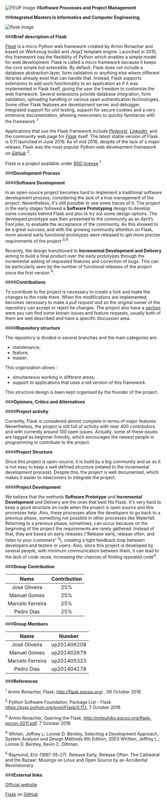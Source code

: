 ![FEUP image](https://sigarra.up.pt/feup/pt/WEB_GESSI_DOCS.download_file?p_name=F-370784536/logo_cores_oficiais.jpg)
#**Software Processes and Project Management**

##**Integrated Masters in Informatics and Computer Engineering**

![flask image](http://flask.pocoo.org/static/logo/flask.png)

###**Brief description of Flask**

[*Flask*](http://flask.pocoo.org/) is a micro Python web framework created by Armin Ronacher and based on Werkzeug toolkit  and Jinja2 template engine. Launched in 2010, this framework has the flexibility of Python which enables a simple model for web development.
Flask is called a micro framework because it keeps the core simple but extensible. By default, Flask does not include a database abstraction layer, form validation or anything else where different libraries  already exist that can handle that. Instead, Flask supports extensions to add such functionality to an application as if it was implemented in Flask itself, giving the user the freedom to customize the web framework. Several extensions provide database integration, form validation, uploading handling or various open authentication technologies.
Some other Flask features are development server and debugger, integrated support for unit testing, support for secure cookies and a very extensive documentation, allowing newcomers to quickly familiarize with the framework <sup>1</sup>.

Applications that use the Flask framework include [*Pinterest*](https://pt.pinterest.com/), [*LinkedIn*](https://www.linkedin.com/), and the community web page for [*Flask*](http://flask.pocoo.org/) itself. The latest stable version of Flask is 0.11 launched in June 2016. As of mid 2016, despite of the lack of a major release, Flask was the most popular Python web development framework on [*GitHub*](https://github.com/) <sup>2</sup>.

Flask is a project available under [BSD license](http://flask.pocoo.org/docs/0.11/license/#flask-license) <sup>1</sup>.


###**Development Process**


####**Software Development**

In an open-source project becomes hard to implement a traditional software development process, considering the lack of a true management of the project. Nevertheless,  it's still possible to see some traces of it.
The project in the early stages followed a **Software Prototyping** design to develop some concepts behind Flask and also to try out some design options. The developed prototype was then presented to the community as an April’s Fool joke, to evaluate the acceptance of the community. As this showed to be a great success, and with the growing community attention on Flask, more several early functional prototypes were released to get more precise requirements of the project <sup>3,4</sup>.

Recently, the design transitioned to **Incremental Development and Delivery** aiming to build a final product over the early prototypes through the incremental adding of requested features and correction of bugs. This can be particularly seen by the number of functional releases of the project since the first version <sup>4</sup>.

####**Contributions**

To contribute to the project is necessary to create a fork and make the changes to the code there. When the modifications are implemented, becomes necessary to make a *pull request* and so the original owner of the repository can accept or reject he changes. The project also have a [section](https://github.com/pallets/flask/issues) were you can find some known issues and feature requests, usually both of them are well described and have a specific discussion area.

####**Repository structure**

The repository is divided in several branches and the main categories are:
-   maintenance;
-   feature;
-   master.

This organization allows :
-   simultaneous working in different areas;
-   support to applications that uses a old version of this framework.

This structure design is been kept organised by the founder of the project.  

###**Opinions, Critics and Alternatives**

####**Project activity**

Currently, Flask is considered almost complete in terms of major features. Nevertheless, the project is still full of activity with near 400 contributors and with currently around 100 open issues. Actually, some of these issues are tagged as beginner friendly, which encourages the newest people in programming to contribute to the project.

####**Project Structure**

Since this project is open-source, it is build by a big community and as so it is not easy to keep a well defined structure (related to the incremental development process). Despite this, the project is well documented, which makes it easier to newcomers to integrate the project.

####**Project Development**

We believe that the methods **Software Prototype** and **Incremental Development** and Delivery are the ones that best fits Flask. It's very hard to keep a good structure on code when the project is open source and this processes help. Also, these processes allow the developers to go back to a previous phase, something not possible in other processes like Waterfall. Returning to a previous phase, sometimes, can occur because on the beginning of the project the requirements are rarely gathered. Instead of that, they are based on early releases (“Release early, release often, and listen to your customers” <sup>5</sup>),  creating a tight feedback loop between developers and testers or users. Also, since this project is developed by several people, with minimum communication between them, it can lead to the lack of code reuse, increasing the chances of finding repeated code<sup>4</sup>.

###**Group Contribution**

|Name|Contribution|
| :---: | :---: |
|José Oliveira|25%|
|Manuel Gomes|25%|
|Marcelo Ferreira|25%|
|Pedro Dias|25%|

###**Group Members**

|Name|Number|
| :---: | :---: |
|José Oliveira|up201406208|
|Manuel Gomes|up201402679 |
|Marcelo Ferreira|up201405323|
|Pedro Dias|up201404178|

###**References**

<sup>1</sup>  Armin Ronacher, Flask, <http://flask.pocoo.org/> , 06 October 2016

<sup>2</sup>  Python Software Foundation, Package List - Flask <https://pypi.python.org/pypi/Flask/0.11.1>, 7 October 2016

<sup>3</sup>  Armin Ronacher, Opening the Flask, <http://mitsuhiko.pocoo.org/flask-pycon-2011.pdf>. 7 October 2016

<sup>4</sup>  Whiten, Jeffrey L; Lonnie D. Bentley, Selecting a Development Approach, System Analysis and Design Methods 6th Edition, 2003
Whitten, Jeffrey L.; Lonnie D. Bentley, Kevin C. Dittman.

<sup>5</sup> Raymond, Eric (1997-05-27). Release Early, Release Often. The Cathedral and the Bazaar: Musings on Linux and Open Source by an Accidental Revolutionary. 

###**External links**

[Official website](http://flask.pocoo.org/)

[Flask](https://github.com/pallets/flask) on [GitHub](https://github.com/)
